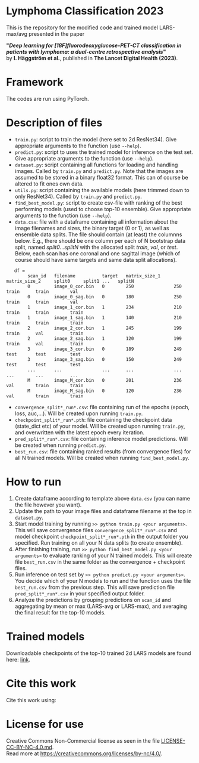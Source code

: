 # Lymphoma Classification 2023
This is the repository for the modified code and trained model LARS-max/avg presented in the paper

**"_Deep learning for [18F]fluorodeoxyglucose-PET-CT classification in patients with lymphoma: a dual-centre retrospective analysis_"**\
by **I. Häggström et al.**, published in **The Lancet Digital Health (2023)**.

# Framework
The codes are run using PyTorch.

# Description of files
* `train.py`: script to train the model (here set to 2d ResNet34). Give appropriate arguments to the function (use `--help`).
* `predict.py`: script to uses the trained model for inference on the test set. Give appropriate arguments to the function (use `--help`).
* `dataset.py`: script containing all functions for loading and handling images. Called by `train.py` and `predict.py`. Note that the images are assumed to be stored in a binary float32 format. This can of course be altered to fit ones own data.
* `utils.py`: script containing the available models (here trimmed down to only ResNet34). Called by `train.py` and `predict.py`.
* `find_best_model.py`: script to create csv-file with ranking of the best performing models (used to choose top-10 ensemble). Give appropriate arguments to the function (use `--help`).
* `data.csv`: file with a dataframe containing all information about the image filenames and sizes, the binary target (0 or 1), as well as ensemble data splits. The file should contain (at least) the columnns below. E.g., there should be one column per each of N bootstrap data split, named _split0_..._splitN_ with the allocated split _train_, _val_, or _test_. Below, each scan has one coronal and one sagittal image (which of course should have same targets and same data split allocations). 
```
   df =
        scan_id   filename          target   matrix_size_1     matrix_size_2     split0     split1 ...   splitN
        0         image_0_cor.bin   0        250               250               train      train        val
        0         image_0_sag.bin   0        180               250               train      train        val
        1         image_1_cor.bin   1        234               210               train      train        train
        1         image_1_sag.bin   1        140               210               train      train        train
        2         image_2_cor.bin   1        245               199               train      val          train
        2         image_2_sag.bin   1        120               199               train      val          train
        3         image_3_cor.bin   0        189               249               test       test         test
        3         image_3_sag.bin   0        150               249               test       test         test
        ...       ...               ...      ...               ...               ...        ...          ...
        M         image_M_cor.bin   0        201               236               val        train        train
        M         image_M_sag.bin   0        120               236               val        train        train
```
* `convergence_split*_run*.csv`: file containing run of the epochs (epoch, loss, auc,...). Will be created upon running `train.py`.
* `checkpoint_split*_run*.pth`: file containing the checkpoint data (state_dict etc) of your model. Will be created upon running `train.py`, and overwritten with the latest epoch every iteration.
* `pred_split*_run*.csv`: file containing inference model predictions. Will be created when running `predict.py`.
* `best_run.csv`: file containing ranked results (from convergence files) for all N trained models. Will be created when running `find_best_model.py`.

# How to run
1. Create dataframe according to template above `data.csv` (you can name the file however you want).
2. Update the path to your image files and dataframe filename at the top in `dataset.py`.
3. Start model training by running `>> python train.py <your arguments>`. This will save convergence files `convergence_split*_run*.csv` and model checkpoint `checkpoint_split*_run*.pth` in the output folder you specified. Run training on all your N data splits (to create ensemble).
4. After finishing training, run `>> python find_best_model.py <your arguments>` to evaluate ranking of your N trained models. This will create file `best_run.csv` in the same folder as the convergence + checkpoint files.
5. Run inference on test set by `>> python predict.py <your arguments>`. You decide which of your N models to run and the function uses the file `best_run.csv` from the previous step. This will save prediction file `pred_split*_run*.csv` in your specified output folder.
6. Analyze the predictions by grouping predictions on `scan_id` and aggregating by mean or max (LARS-avg or LARS-max), and averaging the final result for the top-10 models.

# Trained models
Downloadable checkpoints of the top-10 trained 2d LARS models are found here: [link](https://drive.google.com/drive/folders/1ObjxwcrKxtS3VubS8oOfCxGOPvHXmIaA?usp=sharing).

# Cite this work
Cite this work using:

# License for use
Creative Commons Non-Commercial license as seen in the file [LICENSE-CC-BY-NC-4.0.md](LICENSE-CC-BY-NC-4.0.md).\
Read more at https://creativecommons.org/licenses/by-nc/4.0/.
